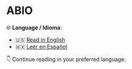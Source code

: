 # ABIO

🌐 **Language / Idioma**:
- 🇺🇸 [Read in English](i18n/en/README.md)
- 🇲🇽 [Leer en Español](i18n/es/README.md)

👇 Continue reading in your preferred language.
